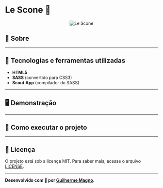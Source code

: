# Le Scone 🍲
<p align="center">
<img src="https://i.imgur.com/koOhWMN.png" alt="Le Scone" title="Le Scone">
</p>

## 📖 Sobre   


---
## 🚀 Tecnologias e ferramentas utilizadas
- **HTML5**
- **SASS** (convertido para CSS3)
- **Scout App** (compilador do SASS)

---
## 🖥️ Demonstração


---
## 🔧 Como executar o projeto


---
## 📝 Licença
O projeto está sob a licença MIT. Para saber mais, acesse o arquivo [LICENSE](https://github.com/devMagno/le-scone/blob/main/LICENSE).

---
**Desenvolvido com 🤍 por [Guilherme Magno](https://github.com/devmagno/).**
